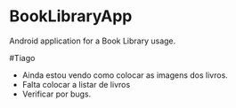 # BookLibraryApp
Android application for a Book Library usage.

#Tiago
- Ainda estou vendo como colocar as imagens dos livros.
- Falta colocar a listar de livros
- Verificar por bugs.
